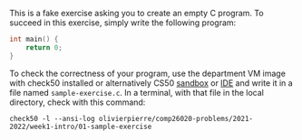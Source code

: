 This is a fake exercise asking you to create an empty C program. To succeed in
this exercise, simply write the following program:

```c
int main() {
    return 0;
}
```

To check the correctness of your program, use the department VM image with
check50 installed or alternatively CS50 [sandbox](sandbox.cs50.io) or
[IDE](ide.cs50.io) and write it in a file named `sample-exercise.c`. In a
terminal, with that file in the local directory, check with this command:

```shell
check50 -l --ansi-log olivierpierre/comp26020-problems/2021-2022/week1-intro/01-sample-exercise
```
